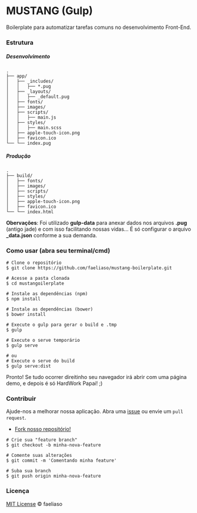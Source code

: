 # MUSTANG (Gulp)

Boilerplate para automatizar tarefas comuns no desenvolvimento Front-End.

### Estrutura
##### Desenvolvimento

```
.
├── app/
│   ├── _includes/
│   │   ├── *.pug
│   ├── _layouts/
│   │   ├── _default.pug
│   ├── fonts/
│   ├── images/
│   ├── scripts/
│   │   ├── main.js
│   ├── styles/
│   │   ├── main.scss
│   ├── apple-touch-icon.png
│   ├── favicon.ico
└── └── index.pug
```

##### Produção

```
.
├── build/
│   ├── fonts/
│   ├── images/
│   ├── scripts/
│   ├── styles/
│   ├── apple-touch-icon.png
│   ├── favicon.ico
└── └── index.html
```

**Obervações**: Foi utilizado **gulp-data** para anexar dados nos arquivos **.pug** (antigo jade) e com isso facilitando nossas vidas... É só configurar o arquivo **_data.json** conforme a sua demanda.

### Como usar (abra seu terminal/cmd)

```shell
# Clone o repositório
$ git clone https://github.com/faeliaso/mustang-boilerplate.git

# Acesse a pasta clonada
$ cd mustangoilerplate

# Instale as dependências (npm)
$ npm install

# Instale as dependências (bower)
$ bower install

# Execute o gulp para gerar o build e .tmp
$ gulp

# Execute o serve temporário
$ gulp serve

# ou
# Execute o serve do build
$ gulp serve:dist
```

Pronto! Se tudo ocorrer direitinho seu navegador irá abrir com uma página demo, e depois é só HardWork Papai! ;)

### Contribuir
Ajude-nos a melhorar nossa aplicação. Abra uma [issue](https://github.com/faeliaso/mustang-boilerplate/issues/new) ou  envie um `pull request`.
- [Fork nosso repositório!](https://github.com/faeliaso/mustang-boilerplate#fork-destination-box)

```shell
# Crie sua "feature branch"
$ git checkout -b minha-nova-feature

# Comente suas alterações
$ git commit -m 'Comentando minha feature'

# Suba sua branch
$ git push origin minha-nova-feature
```

### Licença
[MIT License](http://faeliaso.mit-license.org/) © faeliaso
